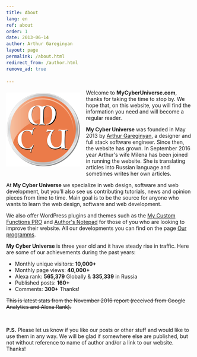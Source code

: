 ```yaml
---
title: About
lang: en
ref: about
order: 1
date: 2013-06-14
author: Arthur Gareginyan
layout: page
permalink: /about.html
redirect_from: /author.html
remove_ad: true

---
```


<img src="/images/WEBSITE/website-logo.png" alt="My Cyber Universe" width="200" class="website-logo" />
<style>
img.website-logo {
	float: left;
	margin-top: 8px;
	margin-right: 15px;
	margin-bottom: 15px;
	//border: 3px solid grey;
	border: none;
}
</style>

Welcome to **MyCyberUniverse.com**, thanks for taking the time to stop by. We hope that, on this website, you will find the information you need and will become a regular reader.

**My Cyber Universe** was founded in May 2013 by [Arthur Gareginyan](http://www.arthurgareginyan.com), a designer and full stack software engineer. Since then, the website has grown. In September 2016 year Arthur's wife Milena has been joined in running the website. She is translating articles into Russian language and sometimes writes her own articles.

At **My Cyber Universe** we specialize in web design, software and web development, but you’ll also see us contributing tutorials, news and opinion pieces from time to time. Main goal is to be the source for anyone who wants to learn the web design, software and web development. 

We also offer WordPress plugins and themes such as the [My Custom Functions PRO](https://www.arthurgareginyan.com/plugin-my-custom-functions-pro.html) and [Author's Notepad](https://www.arthurgareginyan.com/theme-authors-notepad.html) for those of you who are looking to improve their website. All our developments you can find on the page [Our programms](/our-programms.html).

**My Cyber Universe** is three year old and it have steady rise in traffic. Here are some of our achievements during the past years:

* Monthly unique visitors: **10,000+**
* Monthly page views: **40,000+**
* Alexa rank: **565,379** Globally & **335,339** in Russia
* Published posts: **160+**
* Comments: **300+** Thanks!

<s>This is latest stats from the November 2016 report (received from Google Analytics and Alexa Rank).</s>

<br>

**P.S.**
Please let us know if you like our posts or other stuff and would like to use them in any way. We will be glad if somewhere else are published, but not without reference to name of author and/or a link to our website. Thanks!
